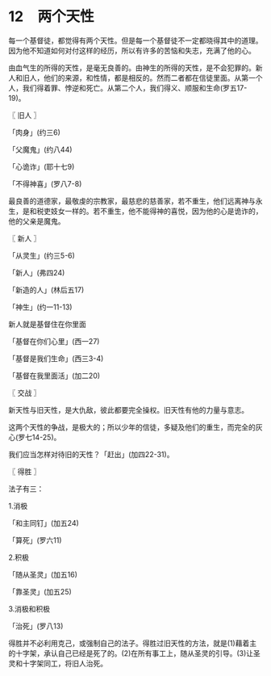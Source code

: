# 12　两个天性


每一个基督徒，都觉得有两个天性。但是每一个基督徒不一定都晓得其中的道理。因为他不知道如何对付这样的经历，所以有许多的苦恼和失志，充满了他的心。

由血气生的所得的天性，是毫无良善的。由神生的所得的天性，是不会犯罪的。新人和旧人，他们的来源，和性情，都是相反的。然而二者都在信徒里面。从第一个人，我们得着罪、悖逆和死亡。从第二个人，我们得义、顺服和生命(罗五17-19)。



〖 旧人 〗

「肉身」(约三6)

「父魔鬼」(约八44)

「心诡诈」(耶十七9)

「不得神喜」(罗八7-8)

最良善的道德家，最敬虔的宗教家，最慈悲的慈善家，若不重生，他们远离神与永生，是和税吏妓女一样的。若不重生，他不能得神的喜悦，因为他的心是诡诈的，他的父亲是魔鬼。



〖 新人 〗

「从灵生」(约三5-6)

「新人」(弗四24)

「新造的人」(林后五17)

「神生」(约一11-13)

新人就是基督住在你里面

「基督在你们心里」(西一27)

「基督是我们生命」(西三3-4)

「基督在我里面活」(加二20)



〖 交战 〗

新天性与旧天性，是大仇敌，彼此都要完全操权。旧天性有他的力量与意志。

这两个天性的争战，是极大的；所以少年的信徒，多疑及他们的重生，而完全的灰心(罗七14-25)。

我们应当怎样对待旧的天性？「赶出」(加四22-31)。



〖 得胜 〗

法子有三：

1.消极

「和主同钉」(加五24)

「算死」(罗六11)

2.积极

「随从圣灵」(加五16)

「靠圣灵」(加五25)

3.消极和积极

「治死」(罗八13)

得胜并不必利用克己，或强制自己的法子。得胜过旧天性的方法，就是(1)藉着主的十字架，承认自己已经是死了的。(2)在所有事工上，随从圣灵的引导。(3)让圣灵和十字架同工，将旧人治死。

